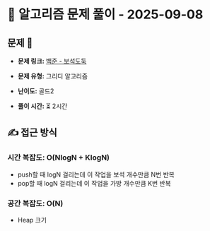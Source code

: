 # 📝 알고리즘 문제 풀이 - 2025-09-08

## 문제 📖

- **문제 링크:** [백준 - 보석도둑](https://www.acmicpc.net/problem/1202)

- **문제 유형:** 그리디 알고리즘

- **난이도:** 골드2

- **풀이 시간:** ⏳ 2시간

## ✍ 접근 방식

### 시간 복잡도: O(NlogN + KlogN)

- push할 때 logN 걸리는데 이 작업을 보석 개수만큼 N번 반복
- pop할 때 logN 걸리는데 이 작업을 가방 개수만큼 K번 반복

### 공간 복잡도: O(N)

- Heap 크기
